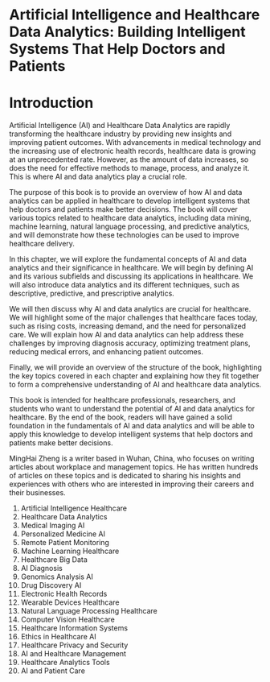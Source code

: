 # Artificial Intelligence and Healthcare Data Analytics: Building Intelligent Systems That Help Doctors and Patients

# Introduction

Artificial Intelligence (AI) and Healthcare Data Analytics are rapidly transforming the healthcare industry by providing new insights and improving patient outcomes. With advancements in medical technology and the increasing use of electronic health records, healthcare data is growing at an unprecedented rate. However, as the amount of data increases, so does the need for effective methods to manage, process, and analyze it. This is where AI and data analytics play a crucial role.

The purpose of this book is to provide an overview of how AI and data analytics can be applied in healthcare to develop intelligent systems that help doctors and patients make better decisions. The book will cover various topics related to healthcare data analytics, including data mining, machine learning, natural language processing, and predictive analytics, and will demonstrate how these technologies can be used to improve healthcare delivery.

In this chapter, we will explore the fundamental concepts of AI and data analytics and their significance in healthcare. We will begin by defining AI and its various subfields and discussing its applications in healthcare. We will also introduce data analytics and its different techniques, such as descriptive, predictive, and prescriptive analytics.

We will then discuss why AI and data analytics are crucial for healthcare. We will highlight some of the major challenges that healthcare faces today, such as rising costs, increasing demand, and the need for personalized care. We will explain how AI and data analytics can help address these challenges by improving diagnosis accuracy, optimizing treatment plans, reducing medical errors, and enhancing patient outcomes.

Finally, we will provide an overview of the structure of the book, highlighting the key topics covered in each chapter and explaining how they fit together to form a comprehensive understanding of AI and healthcare data analytics.

This book is intended for healthcare professionals, researchers, and students who want to understand the potential of AI and data analytics for healthcare. By the end of the book, readers will have gained a solid foundation in the fundamentals of AI and data analytics and will be able to apply this knowledge to develop intelligent systems that help doctors and patients make better decisions.

MingHai Zheng is a writer based in Wuhan, China, who focuses on writing articles about workplace and management topics. He has written hundreds of articles on these topics and is dedicated to sharing his insights and experiences with others who are interested in improving their careers and their businesses.



1. Artificial Intelligence Healthcare
2. Healthcare Data Analytics
3. Medical Imaging AI
4. Personalized Medicine AI
5. Remote Patient Monitoring
6. Machine Learning Healthcare
7. Healthcare Big Data
8. AI Diagnosis
9. Genomics Analysis AI
10. Drug Discovery AI
11. Electronic Health Records
12. Wearable Devices Healthcare
13. Natural Language Processing Healthcare
14. Computer Vision Healthcare
15. Healthcare Information Systems
16. Ethics in Healthcare AI
17. Healthcare Privacy and Security
18. AI and Healthcare Management
19. Healthcare Analytics Tools
20. AI and Patient Care

